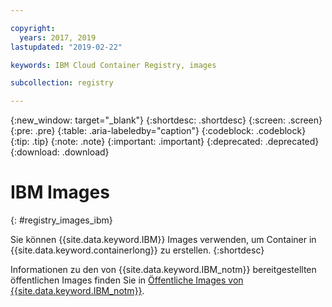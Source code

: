 ```yaml
---

copyright:
  years: 2017, 2019
lastupdated: "2019-02-22"

keywords: IBM Cloud Container Registry, images

subcollection: registry

---
```


{:new_window: target="_blank"}
{:shortdesc: .shortdesc}
{:screen: .screen}
{:pre: .pre}
{:table: .aria-labeledby="caption"}
{:codeblock: .codeblock}
{:tip: .tip}
{:note: .note}
{:important: .important}
{:deprecated: .deprecated}
{:download: .download}

# IBM Images
{: #registry_images_ibm}

Sie können {{site.data.keyword.IBM}} Images verwenden, um Container in {{site.data.keyword.containerlong}} zu erstellen.
{:shortdesc}

Informationen zu den von {{site.data.keyword.IBM_notm}} bereitgestellten öffentlichen Images finden Sie in [Öffentliche Images von {{site.data.keyword.IBM_notm}}](/docs/services/Registry?topic=registry-public_images#public_images).
